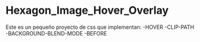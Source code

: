 # Hexagon_Image_Hover_Overlay
Este es un pequeño proyecto de css que implementan:
-HOVER
-CLIP-PATH
-BACKGROUND-BLEND-MODE
-BEFORE
